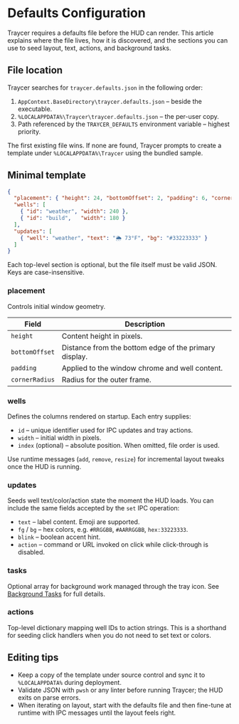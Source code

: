 # Defaults Configuration

Traycer requires a defaults file before the HUD can render. This article explains where the file lives, how it is discovered, and the sections you can use to seed layout, text, actions, and background tasks.

## File location

Traycer searches for `traycer.defaults.json` in the following order:

1. `AppContext.BaseDirectory\traycer.defaults.json` – beside the executable.
2. `%LOCALAPPDATA%\Traycer\traycer.defaults.json` – the per-user copy.
3. Path referenced by the `TRAYCER_DEFAULTS` environment variable – highest priority.

The first existing file wins. If none are found, Traycer prompts to create a template under `%LOCALAPPDATA%\Traycer` using the bundled sample.

## Minimal template

```json
{
  "placement": { "height": 24, "bottomOffset": 2, "padding": 6, "cornerRadius": 8 },
  "wells": [
    { "id": "weather", "width": 240 },
    { "id": "build",   "width": 180 }
  ],
  "updates": [
    { "well": "weather", "text": "🌦️ 73°F", "bg": "#33223333" }
  ]
}
```

Each top-level section is optional, but the file itself must be valid JSON. Keys are case-insensitive.

### placement

Controls initial window geometry.

| Field | Description |
| --- | --- |
| `height` | Content height in pixels. |
| `bottomOffset` | Distance from the bottom edge of the primary display. |
| `padding` | Applied to the window chrome and well content. |
| `cornerRadius` | Radius for the outer frame. |

### wells

Defines the columns rendered on startup. Each entry supplies:

- `id` – unique identifier used for IPC updates and tray actions.
- `width` – initial width in pixels.
- `index` (optional) – absolute position. When omitted, file order is used.

Use runtime messages (`add`, `remove`, `resize`) for incremental layout tweaks once the HUD is running.

### updates

Seeds well text/color/action state the moment the HUD loads. You can include the same fields accepted by the `set` IPC operation:

- `text` – label content. Emoji are supported.
- `fg` / `bg` – hex colors, e.g. `#RRGGBB`, `#AARRGGBB`, `hex:33223333`.
- `blink` – boolean accent hint.
- `action` – command or URL invoked on click while click-through is disabled.

### tasks

Optional array for background work managed through the tray icon. See [Background Tasks](tasks.md) for full details.

### actions

Top-level dictionary mapping well IDs to action strings. This is a shorthand for seeding click handlers when you do not need to set text or colors.

## Editing tips

- Keep a copy of the template under source control and sync it to `%LOCALAPPDATA%` during deployment.
- Validate JSON with `pwsh` or any linter before running Traycer; the HUD exits on parse errors.
- When iterating on layout, start with the defaults file and then fine-tune at runtime with IPC messages until the layout feels right.
